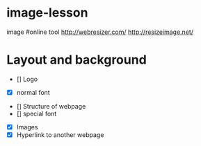 # image-lesson
image
#online tool
http://webresizer.com/
http://resizeimage.net/
# Layout and background
- [] Logo
- [x] normal font
- [] Structure of webpage
- [] special font
- [x] Images
- [x] Hyperlink to another webpage
